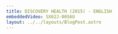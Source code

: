 ```yaml
---
title: DISCOVERY HEALTH (2015) - ENGLISH
embeddedVideo: SX62J-00S6U
layout: ../../layouts/BlogPost.astro
---
```

